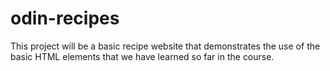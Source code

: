 # odin-recipes

This project will be a basic recipe website that demonstrates the use of
the basic HTML elements that we have learned so far in the course.


